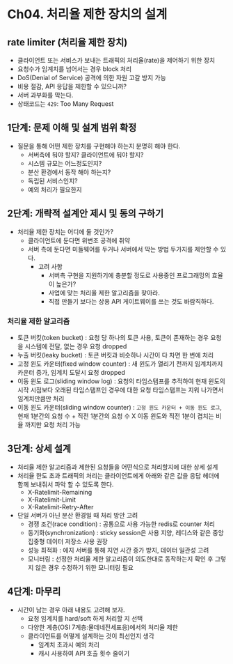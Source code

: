 # Ch04. 처리율 제한 장치의 설계

## rate limiter (처리율 제한 장치)
- 클라이언트 또는 서비스가 보내는 트래픽의 처리율(rate)을 제어하기 위한 장치
- 요청수가 임계치를 넘어서는 경우 block 처리
- DoS(Denial of Service) 공격에 의한 자원 고갈 방지 가능
- 비용 절감, API 응답을 제한할 수 있으니까?
- 서버 과부화를 막는다.
- 상태코드는 `429`: Too Many Request

## 1단계: 문제 이해 및 설계 범위 확정 
- 질문을 통해 어떤 제한 장치를 구현해야 하는지 분명히 해야 한다.
  - 서버측에 둬야 할지? 클라이언트에 둬야 할지?
  - 시스템 규모는 어느정도인지?
  - 분산 환경에서 동작 해야 하는지?
  - 독립된 서비스인지?
  - 예외 처리가 필요한지 

## 2단계: 개략적 설계안 제시 및 동의 구하기 
- 처리율 제한 장치는 어디에 둘 것인가?
  - 클라이언트에 둔다면 위변조 공격에 취약
  - 서버 측에 둔다면 미들웨어를 두거나 서버에서 막는 방법 두가지를 제안할 수 있다.
    - 고려 사항
      - 서버측 구현을 지원하기에 충분할 정도로 사용중인 프로그래밍의 효율이 높은가?
      - 사업에 맞는 처리율 제한 알고리즘을 찾아라.
      - 직접 만들기 보다는 상용 API 게이트웨이를 쓰는 것도 바람직하다.

### 처리율 제한 알고리즘
- 토큰 버킷(token bucket) : 요청 당 하나의 토큰 사용, 토큰이 존재하는 경우 요청을 시스템에 전달, 없는 경우 요청 dropped
- 누출 버킷(leaky bucket) : 토큰 버킷과 비슷하나 시간이 다 차면 한 번에 처리 
- 고정 윈도 카운터(fixed window counter) :  새 윈도가 열리기 전까지 임계치까지 카운터 증가, 임계치 도달시 요청 dropped
- 이동 윈도 로그(sliding window log) : 요청의 타임스탬프를 추적하여 현재 윈도의 시작 시점보다 오래된 타임스탬프인 경우에 대한 요청 타임스탬프는 지워 나가면서 임계치만큼만 처리 
- 이동 윈도 카운터(sliding window counter) :  `고정 윈도 카운터 + 이동 윈도 로그`, 현재 1분간의 요청 수 + 직전 1분간의 요청 수 X 이동 윈도와 직전 1분이 겹치는 비율 까지만 요청 처리 가능

## 3단계: 상세 설계 
- 처리율 제한 알고리즘과 제한된 요청들을 어떤식으로 처리할지에 대한 상세 설계
- 처리율 한도 초과 트래픽의 처리는 클라이언트에게 아래와 같은 값을 응답 헤더에 함께 보내줘서 파악 할 수 있도록 한다.
  - X-Ratelimit-Remaining
  - X-Ratelimit-Limit
  - X-Ratelimit-Retry-After
- 단일 서버가 아닌 분산 환경일 때 처리 방안 고려
  - 경쟁 조건(race condition) : 공통으로 사용 가능한 redis로 counter 처리
  - 동기화(synchronization) : sticky session은 사용 지양, 레디스와 같은 중앙 집중형 데이터 저장소 사용 권장
  - 성능 최적화 : 에지 서버를 통해 지연 시간 증가 방지, 데이터 일관성 고려 
  - 모니터링 : 선정한 처리율 제한 알고리즘이 의도한대로 동작하는지 확인 후 그렇지 않은 경우 수정하기 위한 모니터링 필요
 
## 4단계: 마무리
- 시간이 남는 경우 아래 내용도 고려해 보자.
  - 요청 임계치를 hard/soft 하게 처리할 지 선택
  - 다양한 계층(OSI 7계층:물데네전세표응)에서의 처리율 제한
  - 클라이언트를 어떻게 설계하는 것이 최선인지 생각
    - 임계치 초과시 예외 처리
    - 캐시 사용하여 API 호출 횟수 줄이기 
